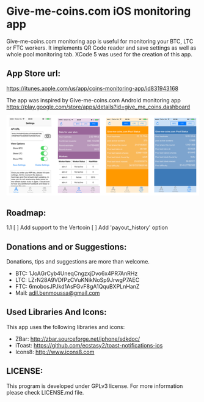 Give-me-coins.com iOS monitoring app
================================

Give-me-coins.com monitoring app is useful for monitoring your BTC, LTC or FTC workers. It implements QR Code reader and save settings as well as whole pool monitoring tab.
XCode 5 was used for the creation of this app.

App Store url:
-------------------------
https://itunes.apple.com/us/app/coins-monitoring-app/id831943168

The app was inspired by Give-me-coins.com Android monitoring app https://play.google.com/store/apps/details?id=give_me_coins.dashboard

![alt tag](https://github.com/adilbenmoussa/give-me-coins-iOSMonitoringApp/blob/master/Images/GITHUB.png?raw=true)

Roadmap:
-------------------------
1.1
	[ ] Add support to the Vertcoin
	[ ] Add 'payout_history' option


Donations and or Suggestions:
-------------------------
Donations, tips and suggestions are more than welcome.

- BTC: 1JoAGrCyb4UneqCngzxjDvo6x4PR7AnRHz
- LTC: LZrN28A9VDfPzCVuKNikNoSp9JrwgP7AEC
- FTC: 6mobosJPJkd1AsFGvF8gA1QquBXPLnHanZ
- Mail: adil.benmoussa@gmail.com
 

Used Libraries And Icons:
-------------------------
This app uses the following libraries and icons:
- ZBar: http://zbar.sourceforge.net/iphone/sdkdoc/
- iToast: https://github.com/ecstasy2/toast-notifications-ios
- Icons8: http://www.icons8.com

LICENSE: 
-------------------------
This program is developed under GPLv3 license. For more information
please check LICENSE.md file.

